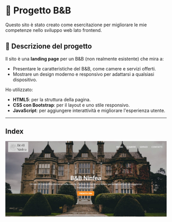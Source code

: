 # 🌟 Progetto B&B

Questo sito è stato creato come esercitazione per migliorare le mie competenze nello sviluppo web lato frontend.

## 🏨 Descrizione del progetto

Il sito è una **landing page** per un B&B (non realmente esistente) che mira a:
- Presentare le caratteristiche del B&B, come camere e servizi offerti.
- Mostrare un design moderno e responsivo per adattarsi a qualsiasi dispositivo.

Ho utilizzato:
- **HTML5**: per la struttura della pagina.
- **CSS con Bootstrap**: per il layout e uno stile responsivo.
- **JavaScript**: per aggiungere interattività e migliorare l'esperienza utente.

---

## Index

<img src="https://github.com/tchiara7/beb-ninfea/blob/master/screenshots/1.jpg">